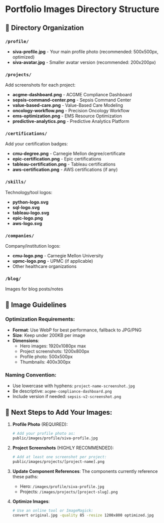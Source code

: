 # Portfolio Images Directory Structure

## 📁 Directory Organization

### `/profile/`
- **siva-profile.jpg** - Your main profile photo (recommended: 500x500px, optimized)
- **siva-avatar.jpg** - Smaller avatar version (recommended: 200x200px)

### `/projects/`
Add screenshots for each project:
- **acgme-dashboard.png** - ACGME Compliance Dashboard
- **sepsis-command-center.png** - Sepsis Command Center
- **value-based-care.png** - Value-Based Care Modeling
- **oncology-workflow.png** - Precision Oncology Workflow
- **ems-optimization.png** - EMS Resource Optimization
- **predictive-analytics.png** - Predictive Analytics Platform

### `/certifications/`
Add your certification badges:
- **cmu-degree.png** - Carnegie Mellon degree/certificate
- **epic-certification.png** - Epic certifications
- **tableau-certification.png** - Tableau certifications
- **aws-certification.png** - AWS certifications (if any)

### `/skills/`
Technology/tool logos:
- **python-logo.svg**
- **sql-logo.svg**
- **tableau-logo.svg**
- **epic-logo.png**
- **aws-logo.svg**

### `/companies/`
Company/institution logos:
- **cmu-logo.png** - Carnegie Mellon University
- **upmc-logo.png** - UPMC (if applicable)
- Other healthcare organizations

### `/blog/`
Images for blog posts/notes

## 🎨 Image Guidelines

### Optimization Requirements:
- **Format**: Use WebP for best performance, fallback to JPG/PNG
- **Size**: Keep under 200KB per image
- **Dimensions**:
  - Hero images: 1920x1080px max
  - Project screenshots: 1200x800px
  - Profile photo: 500x500px
  - Thumbnails: 400x300px

### Naming Convention:
- Use lowercase with hyphens: `project-name-screenshot.jpg`
- Be descriptive: `acgme-compliance-dashboard.png`
- Include version if needed: `sepsis-v2-screenshot.png`

## 📝 Next Steps to Add Your Images:

1. **Profile Photo** (REQUIRED):
   ```bash
   # Add your profile photo as:
   public/images/profile/siva-profile.jpg
   ```

2. **Project Screenshots** (HIGHLY RECOMMENDED):
   ```bash
   # Add at least one screenshot per project:
   public/images/projects/[project-name].png
   ```

3. **Update Component References**:
   The components currently reference these paths:
   - Hero: `/images/profile/siva-profile.jpg`
   - Projects: `/images/projects/[project-slug].png`

4. **Optimize Images**:
   ```bash
   # Use an online tool or ImageMagick:
   convert original.jpg -quality 85 -resize 1200x800 optimized.jpg
   ```
